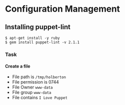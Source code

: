 # Configuration Management
## Installing puppet-lint

```
$ apt-get install -y ruby
$ gem install puppet-lint -v 2.1.1
```
### Task
#### Create a file
* File path is ```/tmp/holberton```
* File permission is 0744 
* File Owner ```www-data```
* File group ```www-data```
* File contains ```I Love Puppet``` 

